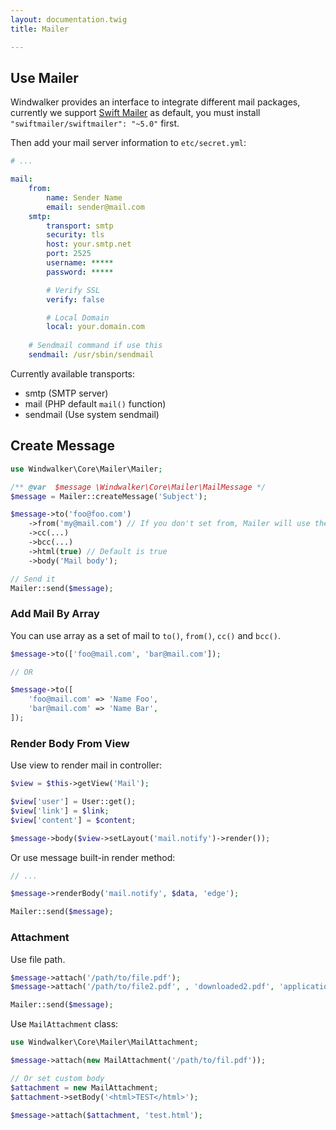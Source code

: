 ```yaml
---
layout: documentation.twig
title: Mailer

---
```


## Use Mailer

Windwalker provides an interface to integrate different mail packages, currently we support [Swift Mailer](http://swiftmailer.org/)
as default, you must install `"swiftmailer/swiftmailer": "~5.0"` first.

Then add your mail server information to `etc/secret.yml`:

``` yaml
# ...

mail:
    from:
        name: Sender Name
        email: sender@mail.com
    smtp:
        transport: smtp
        security: tls
        host: your.smtp.net
        port: 2525
        username: *****
        password: *****

        # Verify SSL
        verify: false

        # Local Domain
        local: your.domain.com
    
    # Sendmail command if use this
    sendmail: /usr/sbin/sendmail
```

Currently available transports:

- smtp (SMTP server)
- mail (PHP default `mail()` function)
- sendmail (Use system sendmail)

## Create Message

``` php
use Windwalker\Core\Mailer\Mailer;

/** @var  $message \Windwalker\Core\Mailer\MailMessage */
$message = Mailer::createMessage('Subject');

$message->to('foo@foo.com')
    ->from('my@mail.com') // If you don't set from, Mailer will use the `from` info in config.yml
    ->cc(...)
    ->bcc(...)
    ->html(true) // Default is true
    ->body('Mail body');

// Send it
Mailer::send($message);
```

### Add Mail By Array

You can use array as a set of mail to `to()`, `from()`, `cc()` and `bcc()`.

``` php
$message->to(['foo@mail.com', 'bar@mail.com']);

// OR

$message->to([
    'foo@mail.com' => 'Name Foo',
    'bar@mail.com' => 'Name Bar',
]);
```

### Render Body From View

Use view to render mail in controller:

``` php
$view = $this->getView('Mail');

$view['user'] = User::get();
$view['link'] = $link;
$view['content'] = $content;

$message->body($view->setLayout('mail.notify')->render());
```

Or use message built-in render method:

``` php
// ...

$message->renderBody('mail.notify', $data, 'edge');

Mailer::send($message);
```

### Attachment

Use file path.

``` php
$message->attach('/path/to/file.pdf');
$message->attach('/path/to/file2.pdf', , 'downloaded2.pdf', 'application/pdf');

Mailer::send($message);
```
Use `MailAttachment` class:

``` php
use Windwalker\Core\Mailer\MailAttachment;

$message->attach(new MailAttachment('/path/to/fil.pdf'));

// Or set custom body
$attachment = new MailAttachment;
$attachment->setBody('<html>TEST</html>');

$message->attach($attachment, 'test.html');
```

